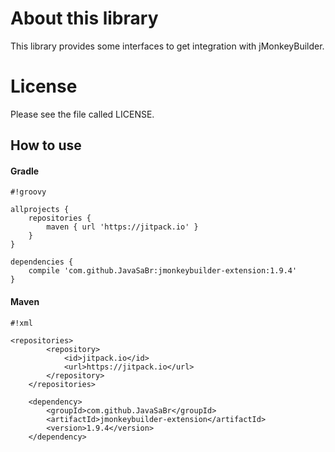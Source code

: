 # About this library #
This library provides some interfaces to get integration with jMonkeyBuilder.

# License #
Please see the file called LICENSE.

## How to use

#### Gradle

```
#!groovy

allprojects {
    repositories {
        maven { url 'https://jitpack.io' }
    }
}

dependencies {
    compile 'com.github.JavaSaBr:jmonkeybuilder-extension:1.9.4'
}
```

#### Maven

```
#!xml

<repositories>
        <repository>
            <id>jitpack.io</id>
            <url>https://jitpack.io</url>
        </repository>
    </repositories>

    <dependency>
        <groupId>com.github.JavaSaBr</groupId>
        <artifactId>jmonkeybuilder-extension</artifactId>
        <version>1.9.4</version>
    </dependency>
```